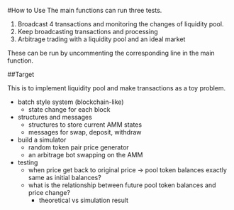 #How to Use
The main functions can run three tests.
 1. Broadcast 4 transactions and monitoring the changes of liquidity pool.
 2. Keep broadcasting transactions and processing
 3. Arbitrage trading with a liquidity pool and an ideal market

These can be run by uncommenting the corresponding line in the main function.

##Target 

This is to implement liquidity pool and make transactions as a toy problem.

- batch style system (blockchain-like)
    - state change for each block
- structures and messages
    - structures to store current AMM states
    - messages for swap, deposit, withdraw
- build a simulator
    - random token pair price generator
    - an arbitrage bot swapping on the AMM
- testing
    - when price get back to original price → pool token balances exactly same as initial balances?
    - what is the relationship between future pool token balances and price change?
        - theoretical vs simulation result